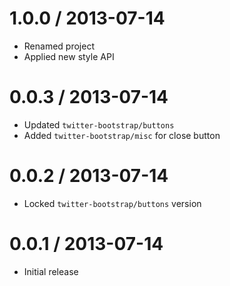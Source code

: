 
1.0.0 / 2013-07-14
==================

 * Renamed project
 * Applied new style API

0.0.3 / 2013-07-14
==================

 * Updated `twitter-bootstrap/buttons`
 * Added `twitter-bootstrap/misc` for close button

0.0.2 / 2013-07-14
==================

 * Locked `twitter-bootstrap/buttons` version

0.0.1 / 2013-07-14
==================

 * Initial release
